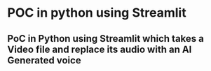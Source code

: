 # POC in python using Streamlit

## PoC in Python using Streamlit which takes a Video file and replace its audio with an AI Generated voice
